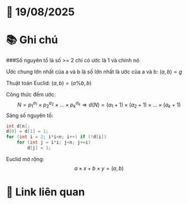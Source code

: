 # 📅 19/08/2025
# 📚 Ghi chú

###Số nguyên tố là số >= 2 chỉ có ước là 1 và chính nó

Ước chung lớn nhất của a và b là số lớn nhất là ước của a và b: $(a, b) = g$

Thuật toán Euclid: $(a, b) = (a\%b, b)$

Công thức đếm ước:
$$
N = p_1^{a_1} \times p_2^{a_2} \times ... \times p_k^{a_k}
\Rightarrow d(N) = (a_1+1) \times (a_2+1) \times ... \times (a_k+1)
$$
Sàng số nguyên tố:
```cpp
int d[n];
d[0] = d[1] = 1;
for (int i = 2; i*i<n; i++) if (!d[i])
	for (int j = i*i; j<n; j+=i)
		d[j] = 1;
```
Euclid mở rộng:
$$
a \times x + b \times y = (a, b)
$$

# 🔗 Link liên quan


